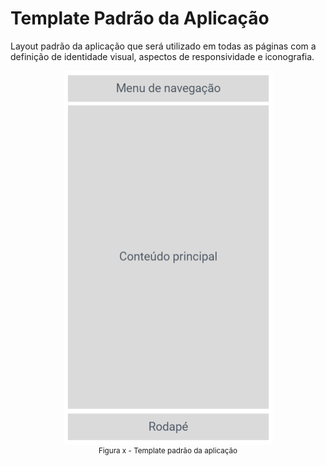 # Template Padrão da Aplicação

Layout padrão da aplicação que será utilizado em todas as páginas com a definição de identidade visual, aspectos de responsividade e iconografia.

<div align="center"> <img src="https://github.com/ICEI-PUC-Minas-PMV-ADS/pmv-ads-2023-2-e3-proj-mov-t3-academia/blob/main/docs/img/Layout%20padr%C3%A3o%20da%20aplica%C3%A7%C3%A3o.png" width="335" height="598"/> </div>
<div align="center"><sup>Figura x - Template padrão da aplicação</sup></div>
